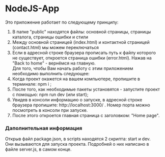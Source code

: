 # NodeJS-App  
Это приложение работает по следующему принципу:  
1. В папке "public" находятся файлы: основной страницы, страницы каталога, страницы ошибки и стили
2. Между основной страницей (index.html) и контактной страницей (contact.html) мы можем переключаться
3. Если в адресной строке браузера прописать путь к файлу которого не существует, откроется страница ошибки (error.html). Нажав на "Back to home" - вернёмся на главную.  
Для того, чтобы Вам начать работу с этим приложением необходимо выполнить следующее:
1. Когда проект окажется на вашем компьютере, пропишите в терминале: npm i ;
2. После того, как необходимые пакеты установятся - запустите проект с помощью: npm run dev (или start);
3. Увидев в консоли информацию о запуске, в адресной строке браузера пропишите: http://localhost:3000/ . Номер порта можно посмотреть в консоли при запуске.
4. После этого откроется главная страница с заголовком: "Home page".  
### Даполнительная информация  
Открыв файл package.json, в scripts находятся 2 скрипта: start и dev. Они вызываются для запуска проекта. Подробней о них написано в файле server.js, в самом конце.
